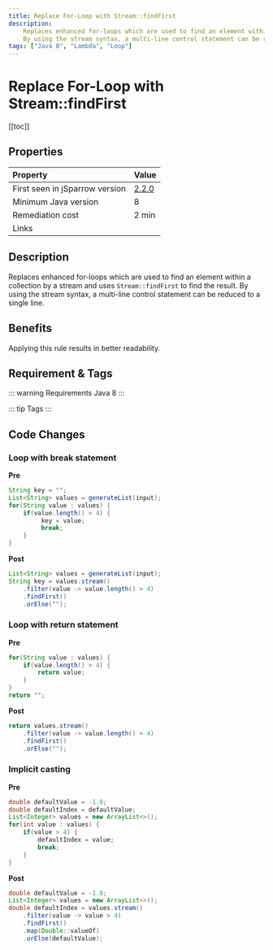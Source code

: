 ```yaml
---
title: Replace For-Loop with Stream::findFirst
description:
    Replaces enhanced for-loops which are used to find an element within a collection by a stream and uses `Stream::findFirst` to find the result.
    By using the stream syntax, a multi-line control statement can be reduced to a single line.
tags: ["Java 8", "Lambda", "Loop"]
---
```


# Replace For-Loop with Stream::findFirst

[[toc]]

## Properties

| Property                        | Value |
|:------------------------------- |:----- |
| First seen in jSparrow version  | [2.2.0](/eclipse/release-notes.html#_2-2-0) |
| Minimum Java version            | 8     |
| Remediation cost                | 2 min |
| Links                           |       |

## Description

Replaces enhanced for-loops which are used to find an element within a collection by a stream and uses `Stream::findFirst` to find the result.
By using the stream syntax, a multi-line control statement can be reduced to a single line.

## Benefits

Applying this rule results in better readability.

## Requirement & Tags

::: warning Requirements
Java 8
:::

::: tip Tags
<TagLinks />
:::

## Code Changes

### Loop with break statement

__Pre__
```java
String key = "";
List<String> values = generateList(input);
for(String value : values) {
    if(value.length() > 4) {
         key = value;
         break;
    }
}
```

__Post__
```java
List<String> values = generateList(input);
String key = values.stream()
    .filter(value -> value.length() > 4)
    .findFirst()
    .orElse("");
```

### Loop with return statement

__Pre__
```java
for(String value : values) {
    if(value.length() > 4) {
        return value;
    }
}  
return "";
```

__Post__
```java
return values.stream()
    .filter(value -> value.length() > 4)
    .findFirst()
    .orElse("");
```

### Implicit casting

__Pre__
```java
double defaultValue = -1.0;
double defaultIndex = defaultValue;
List<Integer> values = new ArrayList<>();
for(int value : values) {
    if(value > 4) {
        defaultIndex = value;
        break;
    }
}
```

__Post__
```java
double defaultValue = -1.0;
List<Integer> values = new ArrayList<>();
double defaultIndex = values.stream()
    .filter(value -> value > 4)
    .findFirst()
    .map(Double::valueOf)
    .orElse(defaultValue);
```
